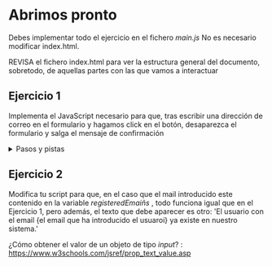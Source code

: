 # Abrimos pronto

Debes implementar todo el ejercicio en el fichero _main.js_
No es necesario modificar index.html.

REVISA el fichero index.html para ver la estructura general del documento, sobretodo, de aquellas partes con las que vamos a interactuar

## Ejercicio 1

Implementa el JavaScript necesario para que, tras escribir una dirección de correo en el formulario y hagamos click en el botón, desaparezca el formulario y salga el mensaje de confirmación

<details>
  <summary>Pasos y pistas</summary>
  <ol>
	<li>Selecciona el botón identificado con el id 'notify-me'</li>
	<li>Asocia el evento click a dicho boton. Por ejemplo, con addEventListener</li>
	<li>En la función de ese listener, debes recuperar dos nodos: el nodo del formulario y el nodo del DIV con el mensaje de confirmación</li>
	<li>Añade la clase _hidden_ al nodo del formulario</li>
	<li>Elimina la clase _hidden_ del nodo del DIV con el mensaje de confirmación</li>
  </ol>
</details>

## Ejercicio 2

Modifica tu script para que, en el caso que el mail introducido este contenido en la variable _registeredEmaiñs_ , todo funciona igual que en el Ejercicio 1, pero además, el texto que debe aparecer es otro: 'El usuario con el email {el email que ha introducido el usuaroi} ya existe en nuestro sistema.'

¿Cómo obtener el valor de un objeto de tipo _input_? : https://www.w3schools.com/jsref/prop_text_value.asp

